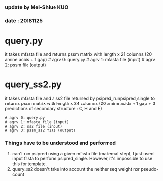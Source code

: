 ### update by Mei-Shiue KUO
### date : 20181125

# query.py
it takes mfasta file and returns pssm matrix with length x 21 columns (20 amine acids + 1 gap)
	# agrv 0: query.py
	# agrv 1: mfasta file (input)
	# agrv 2: pssm file (output)

# query_ss2.py
it takes mfasta file and a ss2 file returned by psipred_runpsipred_single to returns pssm matrix with length x 24 columns (20 amine acids + 1 gap + 3 predictions of secondary structure : C, H and E)

	# agrv 0: query.py
	# agrv 1: mfasta file (input)
	# agrv 2: ss2 file (input)
	# agrv 3: pssm_ss2 file (output)

### Things have to be understood and performed
  1. can't run psipred using a given mfasta file (makemat step), I just used input fasta to perform psipred_single. However, it's impossible to use this for template.
  2. query_ss2 doesn't take into account the neither seq weight nor pseudo-count

